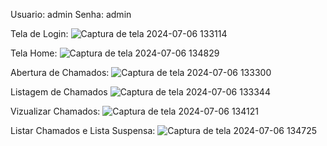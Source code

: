 Usuario: admin 
Senha: admin

Tela de Login:
![Captura de tela 2024-07-06 133114](https://github.com/Rickson-Costa/Abertura_de_Chamados/assets/149190460/68f89f84-52b2-4a5b-b496-0a860d324a45)

Tela Home:
![Captura de tela 2024-07-06 134829](https://github.com/Rickson-Costa/Abertura_de_Chamados/assets/149190460/d077899d-3bfb-485e-be36-47d6f8cc93eb)

Abertura de Chamados:
![Captura de tela 2024-07-06 133300](https://github.com/Rickson-Costa/Abertura_de_Chamados/assets/149190460/8b63c964-eb29-4c63-bfea-39d227cc612a)

Listagem de Chamados
![Captura de tela 2024-07-06 133344](https://github.com/Rickson-Costa/Abertura_de_Chamados/assets/149190460/d5fc37b5-d7f1-4f05-b944-f2f250133898)

Vizualizar Chamados:
![Captura de tela 2024-07-06 134121](https://github.com/Rickson-Costa/Abertura_de_Chamados/assets/149190460/91b0247c-3bfc-420d-8a47-6ac5310cde1a)

Listar Chamados e Lista Suspensa:
![Captura de tela 2024-07-06 134725](https://github.com/Rickson-Costa/Abertura_de_Chamados/assets/149190460/27f80237-c4e4-4c0e-a430-bfc4b2f5cc14)

